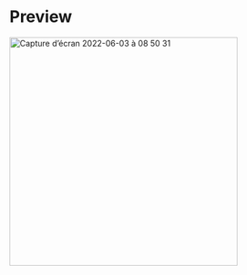 # Preview

<img width="400" alt="Capture d’écran 2022-06-03 à 08 50 31" src="https://user-images.githubusercontent.com/89834824/171802881-e668cb22-4ec8-489c-a22d-7f49980c5542.png">
